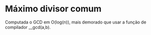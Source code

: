 # Máximo divisor comum

Computada o GCD em O(log(n)), mais demorado que usar a função de compilador __gcd(a,b).
